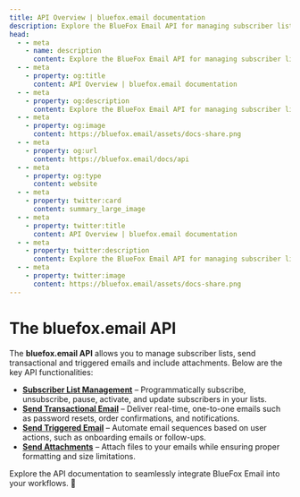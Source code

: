 ```yaml
---
title: API Overview | bluefox.email documentation
description: Explore the BlueFox Email API for managing subscriber lists, sending transactional and triggered emails and include attachments.
head:
  - - meta
    - name: description
      content: Explore the BlueFox Email API for managing subscriber lists, sending transactional and triggered emails and include attachments.
  - - meta
    - property: og:title
      content: API Overview | bluefox.email documentation
  - - meta
    - property: og:description
      content: Explore the BlueFox Email API for managing subscriber lists, sending transactional and triggered emails and include attachments.
  - - meta
    - property: og:image
      content: https://bluefox.email/assets/docs-share.png
  - - meta
    - property: og:url
      content: https://bluefox.email/docs/api
  - - meta
    - property: og:type
      content: website
  - - meta
    - property: twitter:card
      content: summary_large_image
  - - meta
    - property: twitter:title
      content: API Overview | bluefox.email documentation
  - - meta
    - property: twitter:description
      content: Explore the BlueFox Email API for managing subscriber lists, sending transactional and triggered emails and include attachments.
  - - meta
    - property: twitter:image
      content: https://bluefox.email/assets/docs-share.png
---
```


# The bluefox.email API

The **bluefox.email API** allows you to manage subscriber lists, send transactional and triggered emails and include attachments. Below are the key API functionalities:  

- **[Subscriber List Management](/docs/api/subscriber-list-management)** – Programmatically subscribe, unsubscribe, pause, activate, and update subscribers in your lists.  
- **[Send Transactional Email](/docs/api/send-transactional-email)** – Deliver real-time, one-to-one emails such as password resets, order confirmations, and notifications.  
- **[Send Triggered Email](/docs/api/send-triggered-email)** – Automate email sequences based on user actions, such as onboarding emails or follow-ups.  
- **[Send Attachments](/docs/api/send-attachments)** – Attach files to your emails while ensuring proper formatting and size limitations.  

Explore the API documentation to seamlessly integrate BlueFox Email into your workflows. 🚀
